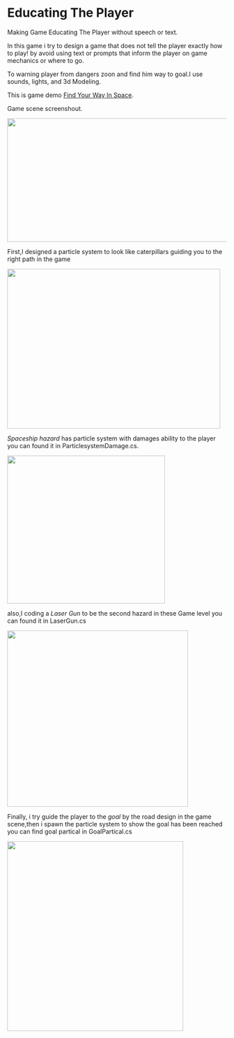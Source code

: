 # Educating The Player
Making Game Educating The Player without speech or text.

In this game i try to design a game that does not tell the player exactly how to play! by avoid using text or prompts that inform the player on game mechanics or where to go.

To warning player from dangers zoon and find him way to goal.I use sounds, lights, and 3d Modeling.

This is game demo  [Find Your Way In Space](https://maha-sh.itch.io/findyourwayinspace).

Game scene screenshout.

<img src="https://user-images.githubusercontent.com/87305604/155486432-efa93055-3e7f-4919-9c97-2b7f5fda17bf.png" width="514" height="283">

First,I designed a particle system to look like caterpillars guiding you to the right path in the game

<img src="https://user-images.githubusercontent.com/87305604/155493492-2febad8e-20e9-4666-a32d-3c54d50cbd8a.png" width="489" height="366">

*Spaceship hazard* has particle system with damages ability to the player you can found it in ParticlesystemDamage.cs.


<img src="https://user-images.githubusercontent.com/87305604/155487927-73bb5c2a-994d-447d-8095-7813476d738d.png" width="362" height="339">

also,I coding a *Laser Gun* to be the second hazard in these Game level you can found it in LaserGun.cs 

<img src="https://user-images.githubusercontent.com/87305604/155488991-a698baf0-7e3c-43b0-b44d-e4d83638432d.png" width="415" height="404">

Finally, i try guide the player to the *goal* by the road design in the game scene,then i spawn the particle system to show the goal has been reached
you can find goal partical in GoalPartical.cs

<img src="https://user-images.githubusercontent.com/87305604/155490569-bb27baef-b13e-40d7-925b-9a5df2c6b5f4.png" width="404" height="435">
